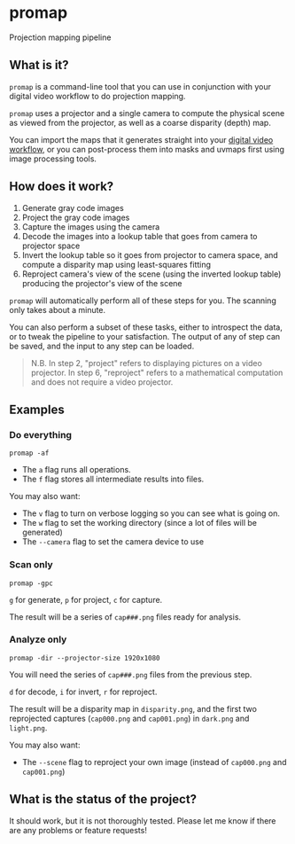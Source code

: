 # promap
Projection mapping pipeline

## What is it?

`promap` is a command-line tool that you can use
in conjunction with your digital video workflow
to do projection mapping.

`promap` uses a projector and a single camera
to compute the physical scene as viewed from the projector,
as well as a coarse disparity (depth) map.

You can import the maps that it generates straight into your [digital video workflow](https://radiance.video),
or you can post-process them into masks and uvmaps first using image processing tools.

## How does it work?

1. Generate gray code images
2. Project the gray code images
3. Capture the images using the camera
4. Decode the images into a lookup table that goes from camera to projector space
5. Invert the lookup table so it goes from projector to camera space, and compute a disparity map using least-squares fitting
6. Reproject camera's view of the scene (using the inverted lookup table) producing the projector's view of the scene

`promap` will automatically perform all of these steps for you.
The scanning only takes about a minute.

You can also perform a subset of these tasks,
either to introspect the data,
or to tweak the pipeline to your satisfaction.
The output of any of step can be saved,
and the input to any step can be loaded.

> N.B. In step 2, "project" refers to displaying pictures on a video projector.
> In step 6, "reproject" refers to a mathematical computation and does not require a video projector.

## Examples

### Do everything

```
promap -af
```

* The `a` flag runs all operations.
* The `f` flag stores all intermediate results into files.

You may also want:

* The `v` flag to turn on verbose logging so you can see what is going on.
* The `w` flag to set the working directory (since a lot of files will be generated)
* The `--camera` flag to set the camera device to use

### Scan only

```
promap -gpc
```

`g` for generate, `p` for project, `c` for capture.

The result will be a series of `cap###.png` files ready for analysis.

### Analyze only

```
promap -dir --projector-size 1920x1080
```

You will need the series of `cap###.png` files from the previous step.

`d` for decode, `i` for invert, `r` for reproject.

The result will be a disparity map in `disparity.png`,
and the first two reprojected captures (`cap000.png` and `cap001.png`) in `dark.png` and `light.png`.

You may also want:

* The `--scene` flag to reproject your own image (instead of `cap000.png` and `cap001.png`)

## What is the status of the project?

It should work, but it is not thoroughly tested. Please let me know if there are any problems or feature requests!
